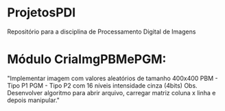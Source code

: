 # ProjetosPDI
Repositório para a disciplina de Processamento Digital de Imagens

# Módulo CriaImgPBMePGM:
"Implementar imagem com valores aleatórios de tamanho 400x400
PBM - Tipo P1
PGM - Tipo P2 com 16 níveis intensidade cinza (4bits)
Obs. Desenvolver algoritmo para abrir arquivo, carregar matriz coluna x linha e depois manipular."
